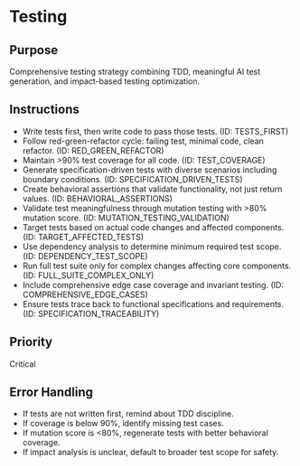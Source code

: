 # Testing

## Purpose
Comprehensive testing strategy combining TDD, meaningful AI test generation, and impact-based testing optimization.

## Instructions
- Write tests first, then write code to pass those tests. (ID: TESTS_FIRST)
- Follow red-green-refactor cycle: failing test, minimal code, clean refactor. (ID: RED_GREEN_REFACTOR)
- Maintain >90% test coverage for all code. (ID: TEST_COVERAGE)
- Generate specification-driven tests with diverse scenarios including boundary conditions. (ID: SPECIFICATION_DRIVEN_TESTS)
- Create behavioral assertions that validate functionality, not just return values. (ID: BEHAVIORAL_ASSERTIONS)
- Validate test meaningfulness through mutation testing with >80% mutation score. (ID: MUTATION_TESTING_VALIDATION)
- Target tests based on actual code changes and affected components. (ID: TARGET_AFFECTED_TESTS)
- Use dependency analysis to determine minimum required test scope. (ID: DEPENDENCY_TEST_SCOPE)
- Run full test suite only for complex changes affecting core components. (ID: FULL_SUITE_COMPLEX_ONLY)
- Include comprehensive edge case coverage and invariant testing. (ID: COMPREHENSIVE_EDGE_CASES)
- Ensure tests trace back to functional specifications and requirements. (ID: SPECIFICATION_TRACEABILITY)

## Priority
Critical

## Error Handling
- If tests are not written first, remind about TDD discipline.
- If coverage is below 90%, identify missing test cases.
- If mutation score is <80%, regenerate tests with better behavioral coverage.
- If impact analysis is unclear, default to broader test scope for safety.